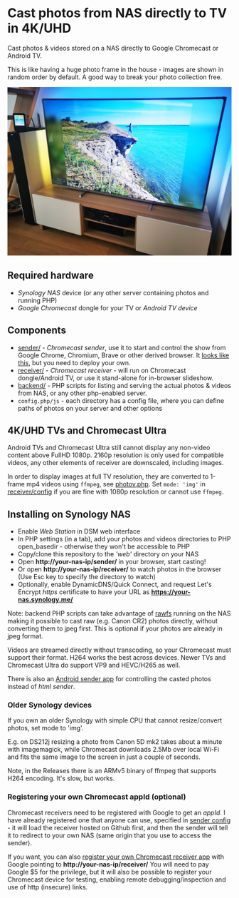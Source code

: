 Cast photos from NAS directly to TV in 4K/UHD
=============================================

Cast photos & videos stored on a NAS directly to Google Chromecast or Android TV.

This is like having a huge photo frame in the house - images are shown in random order by default.
A good way to break your photo collection free.

![Android TV casting images](tv.jpg)

## Required hardware

- *Synology NAS* device (or any other server containing photos and running PHP)
- *Google Chromecast* dongle for your TV or *Android TV device*

## Components

* [sender/](sender/) - *Chromecast sender*, use it to start and control the show from Google Chrome, Chromium, Brave or other derived browser.
  It [looks like this](https://keks.ee/synology-cast-photos/sender/), but you need to deploy your own.
* [receiver/](receiver/) - *Chromecast receiver* - will run on Chromecast dongle/Android TV, or use it stand-alone for in-browser slideshow.
* [backend/](backend/) - PHP scripts for listing and serving the actual photos & videos from NAS, or any other php-enabled server.
* `config.php/js` - each directory has a config file, where you can define paths of photos on your server and other options

## 4K/UHD TVs and Chromecast Ultra

Android TVs and Chromecast Ultra still cannot display any non-video content above FullHD 1080p.
2160p resolution is only used for compatible videos, any other elements of receiver are downscaled, including images.

In order to display images at full TV resolution, they are converted to 1-frame mp4 videos using `ffmpeg`, see [photov.php](backend/photov.php).
Set `mode: 'img'` in [receiver/config](receiver/config.js) if you are fine with 1080p resolution or cannot use `ffmpeg`.

## Installing on Synology NAS

- Enable *Web Station* in DSM web interface
- In PHP settings (in a tab), add your photos and videos directories to PHP open_basedir - otherwise they won't be accessible to PHP
- Copy/clone this repository to the *'web'* directory on your NAS
- Open **http://your-nas-ip/sender/** in your browser, start casting!
- Or open **http://your-nas-ip/receiver/** to watch photos in the browser (Use Esc key to specify the directory to watch)
- Optionally, enable DynamicDNS/Quick Connect, and request Let's Encrypt *https* certificate to have your URL as **https://your-nas.synology.me/**

Note: backend PHP scripts can take advantage of [rawfs](http://github.com/angryziber/rawfs) running on the NAS making it
possible to cast raw (e.g. Canon CR2) photos directly, without converting them to jpeg first. This is optional if your photos are already
in jpeg format.

Videos are streamed directly without transcoding, so your Chromecast must support their format. H264 works the best across devices.
Newer TVs and Chromecast Ultra do support VP9 and HEVC/H265 as well.

There is also an [Android sender app](https://github.com/angryziber/synology-cast-photos-android) for controlling the casted photos instead of *html sender*.

### Older Synology devices

If you own an older Synology with simple CPU that cannot resize/convert photos, set mode to 'img'.

E.g. on DS212j resizing a photo from Canon 5D mk2 takes about a minute with imagemagick, while Chromecast downloads 2.5Mb
over local Wi-Fi and fits the same image to the screen in just a couple of seconds.

Note, in the Releases there is an ARMv5 binary of ffmpeg that supports H264 encoding. It's slow, but works.

### Registering your own Chromecast appId (optional)

Chromecast receivers need to be registered with Google to get an *appId*.
I have already registered one that anyone can use, specified in [sender config](sender/config.js) -
it will load the receiver hosted on Github first, and then the sender will tell it to redirect to your own NAS (same origin that you use to access the sender).

If you want, you can also [register your own Chromecast receiver app](https://cast.google.com/publish/) with Google pointing to **http://your-nas-ip/receiver/**
You will need to pay Google $5 for the privilege, but it will also be possible to register your Chromecast device for testing,
enabling remote debugging/inspection and use of http (insecure) links.
